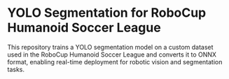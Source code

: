 # YOLO Segmentation for RoboCup Humanoid Soccer League
This repository trains a YOLO segmentation model on a custom dataset used in the RoboCup Humanoid Soccer League and converts it to ONNX format, enabling real-time deployment for robotic vision and segmentation tasks.
